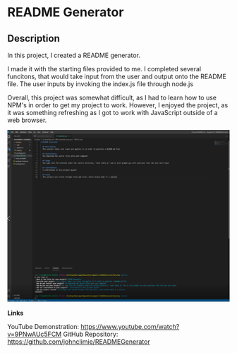 # README Generator

## Description

In this project, I created a README generator.

I made it with the starting files provided to me. I completed several funcitons, that would take input from the user and output onto the README file. The user inputs by invoking the index.js file through node.js

Overall, this project was somewhat difficult, as I had to learn how to use NPM's in order to get my project to work. However, I enjoyed the project, as it was something refreshing as I got to work with JavaScript outside of a web browser.

![](./screenshot.png)

**Links**

YouTube Demonstration: https://www.youtube.com/watch?v=9PNwAUc5FCM
GitHub Repository: https://github.com/johnclimie/READMEGenerator 